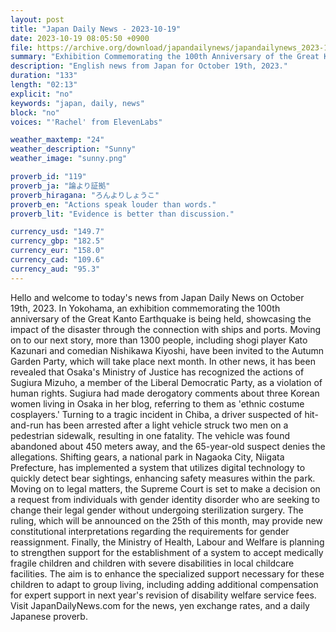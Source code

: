 ```yaml
---
layout: post
title: "Japan Daily News - 2023-10-19"
date: 2023-10-19 08:05:50 +0900
file: https://archive.org/download/japandailynews/japandailynews_2023-10-19.mp3
summary: "Exhibition Commemorating the 100th Anniversary of the Great Kanto Earthquake and Invitation to the Autumn Garden Party, & more…"
description: "English news from Japan for October 19th, 2023."
duration: "133"
length: "02:13"
explicit: "no"
keywords: "japan, daily, news"
block: "no"
voices: "'Rachel' from ElevenLabs"

weather_maxtemp: "24"
weather_description: "Sunny"
weather_image: "sunny.png"

proverb_id: "119"
proverb_ja: "論より証拠"
proverb_hiragana: "ろんよりしょうこ"
proverb_en: "Actions speak louder than words."
proverb_lit: "Evidence is better than discussion."

currency_usd: "149.7"
currency_gbp: "182.5"
currency_eur: "158.0"
currency_cad: "109.6"
currency_aud: "95.3"
---
```


Hello and welcome to today's news from Japan Daily News on October 19th, 2023. In Yokohama, an exhibition commemorating the 100th anniversary of the Great Kanto Earthquake is being held, showcasing the impact of the disaster through the connection with ships and ports. Moving on to our next story, more than 1300 people, including shogi player Kato Kazunari and comedian Nishikawa Kiyoshi, have been invited to the Autumn Garden Party, which will take place next month. In other news, it has been revealed that Osaka's Ministry of Justice has recognized the actions of Sugiura Mizuho, a member of the Liberal Democratic Party, as a violation of human rights. Sugiura had made derogatory comments about three Korean women living in Osaka in her blog, referring to them as 'ethnic costume cosplayers.' Turning to a tragic incident in Chiba, a driver suspected of hit-and-run has been arrested after a light vehicle struck two men on a pedestrian sidewalk, resulting in one fatality. The vehicle was found abandoned about 450 meters away, and the 65-year-old suspect denies the allegations. Shifting gears, a national park in Nagaoka City, Niigata Prefecture, has implemented a system that utilizes digital technology to quickly detect bear sightings, enhancing safety measures within the park. Moving on to legal matters, the Supreme Court is set to make a decision on a request from individuals with gender identity disorder who are seeking to change their legal gender without undergoing sterilization surgery. The ruling, which will be announced on the 25th of this month, may provide new constitutional interpretations regarding the requirements for gender reassignment. Finally, the Ministry of Health, Labour and Welfare is planning to strengthen support for the establishment of a system to accept medically fragile children and children with severe disabilities in local childcare facilities. The aim is to enhance the specialized support necessary for these children to adapt to group living, including adding additional compensation for expert support in next year's revision of disability welfare service fees.   Visit JapanDailyNews.com for the news, yen exchange rates, and a daily Japanese proverb.
